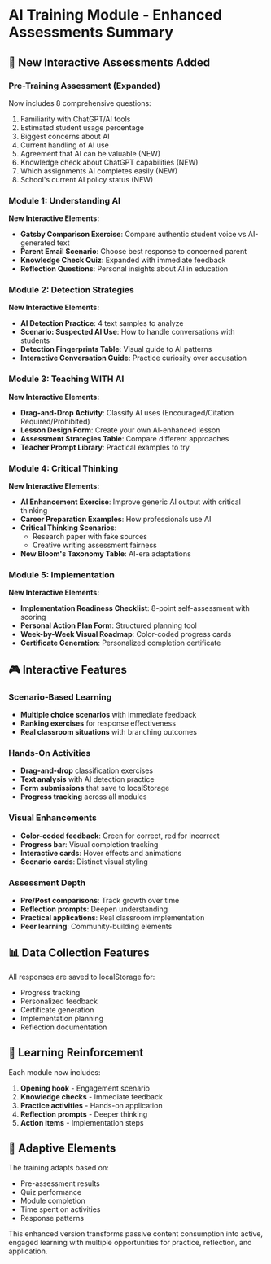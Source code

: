 # AI Training Module - Enhanced Assessments Summary

## 🎯 New Interactive Assessments Added

### Pre-Training Assessment (Expanded)
Now includes 8 comprehensive questions:
1. Familiarity with ChatGPT/AI tools
2. Estimated student usage percentage
3. Biggest concerns about AI
4. Current handling of AI use
5. Agreement that AI can be valuable (NEW)
6. Knowledge check about ChatGPT capabilities (NEW)
7. Which assignments AI completes easily (NEW)
8. School's current AI policy status (NEW)

### Module 1: Understanding AI
**New Interactive Elements:**
- **Gatsby Comparison Exercise**: Compare authentic student voice vs AI-generated text
- **Parent Email Scenario**: Choose best response to concerned parent
- **Knowledge Check Quiz**: Expanded with immediate feedback
- **Reflection Questions**: Personal insights about AI in education

### Module 2: Detection Strategies
**New Interactive Elements:**
- **AI Detection Practice**: 4 text samples to analyze
- **Scenario: Suspected AI Use**: How to handle conversations with students
- **Detection Fingerprints Table**: Visual guide to AI patterns
- **Interactive Conversation Guide**: Practice curiosity over accusation

### Module 3: Teaching WITH AI
**New Interactive Elements:**
- **Drag-and-Drop Activity**: Classify AI uses (Encouraged/Citation Required/Prohibited)
- **Lesson Design Form**: Create your own AI-enhanced lesson
- **Assessment Strategies Table**: Compare different approaches
- **Teacher Prompt Library**: Practical examples to try

### Module 4: Critical Thinking
**New Interactive Elements:**
- **AI Enhancement Exercise**: Improve generic AI output with critical thinking
- **Career Preparation Examples**: How professionals use AI
- **Critical Thinking Scenarios**: 
  - Research paper with fake sources
  - Creative writing assessment fairness
- **New Bloom's Taxonomy Table**: AI-era adaptations

### Module 5: Implementation
**New Interactive Elements:**
- **Implementation Readiness Checklist**: 8-point self-assessment with scoring
- **Personal Action Plan Form**: Structured planning tool
- **Week-by-Week Visual Roadmap**: Color-coded progress cards
- **Certificate Generation**: Personalized completion certificate

## 🎮 Interactive Features

### Scenario-Based Learning
- **Multiple choice scenarios** with immediate feedback
- **Ranking exercises** for response effectiveness
- **Real classroom situations** with branching outcomes

### Hands-On Activities
- **Drag-and-drop** classification exercises
- **Text analysis** with AI detection practice
- **Form submissions** that save to localStorage
- **Progress tracking** across all modules

### Visual Enhancements
- **Color-coded feedback**: Green for correct, red for incorrect
- **Progress bar**: Visual completion tracking
- **Interactive cards**: Hover effects and animations
- **Scenario cards**: Distinct visual styling

### Assessment Depth
- **Pre/Post comparisons**: Track growth over time
- **Reflection prompts**: Deepen understanding
- **Practical applications**: Real classroom implementation
- **Peer learning**: Community-building elements

## 📊 Data Collection Features

All responses are saved to localStorage for:
- Progress tracking
- Personalized feedback
- Certificate generation
- Implementation planning
- Reflection documentation

## 🎯 Learning Reinforcement

Each module now includes:
1. **Opening hook** - Engagement scenario
2. **Knowledge checks** - Immediate feedback
3. **Practice activities** - Hands-on application
4. **Reflection prompts** - Deeper thinking
5. **Action items** - Implementation steps

## 🔄 Adaptive Elements

The training adapts based on:
- Pre-assessment results
- Quiz performance
- Module completion
- Time spent on activities
- Response patterns

This enhanced version transforms passive content consumption into active, engaged learning with multiple opportunities for practice, reflection, and application.
